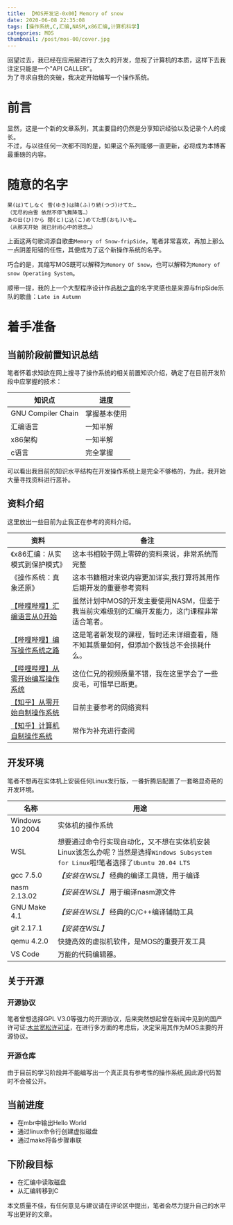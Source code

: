 ```yaml
---
title: 【MOS开发记-0x00】Memory of snow
date: 2020-06-08 22:35:08
tags: [操作系统,C,汇编,NASM,x86汇编,计算机科学]
categories: MOS
thumbnail: /post/mos-00/cover.jpg
---
```

回望过去，我已经在应用层进行了太久的开发，忽视了计算机的本质，这样下去我注定只能是一个"API CALLER"。   
为了寻求自我的突破，我决定开始编写一个操作系统。
<!-- more -->
# 前言
显然，这是一个新的文章系列，其主要目的仍然是分享知识经验以及记录个人的成长。  
不过，与以往任何一次都不同的是，如果这个系列能够一直更新，必将成为本博客最重磅的内容。
# 随意的名字
```
果(は)てしなく 雪(ゆき)は降(ふ)り続(つづ)けてた…
（无尽的白雪 依然不停飞舞降落…）
あの日(ひ)から 閉(と)じ込(こ)めてた想(おも)いを…
（从那天开始 就已封闭心中的思念…）
```
上面这两句歌词源自歌曲`Memory of Snow-fripSide`，笔者非常喜欢，再加上那么一点阴差阳错的任性，其便成为了这个新操作系统的名字。

巧合的是，其缩写MOS既可以解释为`Memory Of Snow`，也可以解释为`Memory of snow Operating System`。   

顺带一提，我的上一个大型程序设计作品[秋之盒](https://github.com/zsh2401/AutumnBox)的名字灵感也是来源与fripSide乐队的歌曲：`Late in Autumn`
# 着手准备
## 当前阶段前置知识总结
笔者怀着求知欲在网上搜寻了操作系统的相关前置知识介绍，确定了在目前开发阶段中应掌握的技术：

知识点 | 进度
-|-
GNU Compiler Chain | 掌握基本使用 
汇编语言 | 一知半解
x86架构 | 一知半解
c语言 | 完全掌握

可以看出我目前的知识水平结构在开发操作系统上是完全不够格的，为此，我开始大量寻找资料进行恶补。

## 资料介绍
这里放出一些目前为止我正在参考的资料介绍。

资料 | 备注
-|-
《x86汇编：从实模式到保护模式》 | 这本书相较于网上零碎的资料来说，非常系统而完整
《操作系统：真象还原》 | 这本书籍相对来说内容更加详实,我打算将其用作后期开发的重要参考资料
[【哔哩哔哩】汇编语言从0开始](https://www.bilibili.com/video/BV1mt411R7Xv) | 虽然计划中MOS的开发主要使用NASM，但鉴于我当前灾难级别的汇编开发能力，这门课程非常适合笔者。
[【哔哩哔哩】编写操作系统之路](https://space.bilibili.com/16778579/) | 这是笔者新发现的课程，暂时还未详细查看，随不知其质量如何，但添加个数钱总不会损耗什么。
[【哔哩哔哩】从零开始编写操作系统](https://space.bilibili.com/5090346) | 这位仁兄的视频质量不错，我在这里学会了一些皮毛，可惜早已断更。
[【知乎】从零开始自制操作系统](https://zhuanlan.zhihu.com/DIY-OS) | 目前主要参考的网络资料
[【知乎】计算机自制操作系统](https://zhuanlan.zhihu.com/c_1193254878150045696) | 常作为补充进行查阅

## 开发环境
笔者不想再在实体机上安装任何Linux发行版，一番折腾后配置了一套略显奇葩的开发环境。

名称 | 用途
-|-
Windows 10 2004 | 实体机的操作系统
WSL | 想要通过命令行实现自动化，又不想在实体机安装Linux该怎么办呢？当然是选择`Windows Subsystem for Linux`啦!笔者选择了`Ubuntu 20.04 LTS`
gcc 7.5.0| *【安装在WSL】* 经典的编译工具链，用于编译
nasm 2.13.02 | *【安装在WSL】* 用于编译nasm源文件
GNU Make 4.1 | *【安装在WSL】* 经典的C/C++编译辅助工具
git 2.17.1 | *【安装在WSL】* 
qemu 4.2.0 | 快捷高效的虚拟机软件，是MOS的重要开发工具
VS Code | 万能的代码编辑器。

## 关于开源
### 开源协议
笔者曾想选择GPL V3.0等强力的开源协议，后来突然想起曾在新闻中见到的国产许可证:[木兰宽松许可证](https://license.coscl.org.cn/index.html)，在进行多方面的考虑后，决定采用其作为MOS主要的开源协议。

### 开源仓库
由于目前的学习阶段并不能编写出一个真正具有参考性的操作系统,因此源代码暂时不会被公开。

## 当前进度
* 在mbr中输出Hello World
* 通过linux命令行创建虚拟磁盘
* 通过make将各步骤串联

## 下阶段目标
* 在汇编中读取磁盘
* 从汇编转移到C

本文质量不佳，有任何意见与建议请在评论区中提出，笔者会尽力提升自己的水平写出更好的文章。

